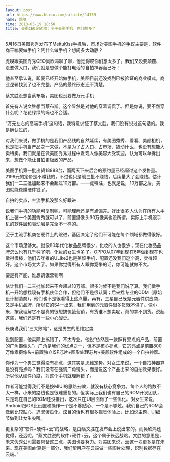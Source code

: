 ```yaml
---
layout: post
url: https://www.huxiu.com/article/14759
name: 虎嗅
time: 2013-05-19 18:50
title: 美图CEO吴欣鸿：关于美图手机，你们想多了
---
```

5月16日美图秀秀发布了MeituKiss手机后，市场对美图手机的争议主要是，软件商干嘛要做手机？凭什么做手机？想闹多大动静？

虎嗅跟美图秀秀CEO吴欣鸿聊了聊，他觉得哎你们想太多了。我们又没要颠覆、没要做入口，我们就是想做个能打电话的自拍神器而已呀！

他甚至承认说，即便已经开始做手机，美图目前还没找到已被验证的商业模式，商业逻辑找到了也不完整，产品的最终形态还不清楚。

蔡文胜没想当蔡布斯，美图也没要做万元手机

首先有人说文胜想当蔡布斯。这个显然是对他的穿着调侃了。但是你说，要不然穿什么呢？花花绿绿的吗也不合适。

“万元左右的高端手机”这句话，我特意求证了蔡文胜，我们没有说过这句话的。我是确认过的，

对我们来说，做手机的是我们产品线的自然延续，有美图秀秀、看看、美颜相机，也是把手机当产品之一来做，不是为了占入口、占市场、撬动什么，也没有想能大卖特卖。我们就是在做美图秀秀过程中发现人像美容大受欢迎，认为可以单拆出来，想做个能让自拍更极致的产品。

美图手机第一批出货18888台，而两天下来后台的预约量已经超过这个发售量。2199元的定价是不赚钱的，不过也只是前三批不赚钱，后续量大了会赚钱。估计我们一二三批加起来不会超过10万部。——虎嗅注，也就是说，10万部之后，美图就能稳赚硬件钱了。

自拍的卖点，主流手机没那么好跟进

说我们手机的功能可复制呢，可能理解还是有点偏差。好比很多人认为在所有人手机上装一个美图秀秀就可以了，前置摄像头30万像素也没所谓。实际上手机跟手机的软件层和驱动层是完全不一样的。

至于主流手机商在硬件上的跟进，基因决定了他们不可能在每个领域都做得很好。

这个市场足够大。就像80年代化妆品品牌很少，化妆的人也很少；现在化妆品品牌怎么也有几千种了吧，化妆的女生也多了。OPPO从07年到现在6年做到现在也做得很棒，他们去年推的ULike2也是美颜手机，配置还没我们这个高，卖得超好。这个市场太大了。如果你觉得所有人跟你竞争的话，你可能就做不大。

要是有产能，谁想饥饿营销啊

估计我们一二三批加起来不会超过10万部。很多时候不是我们说了算。我们做手机一开始想找现有手机伙伴合作，但他们不是很认同；后来找专业的ODM（原始设计制造商），他们也不是很看得上这点量。再有，三星自己既是元器件供应商，又是手机品牌，所以它的S4一出来，我们用到的元器件很多货就不供了。像小米，按我理解它不是真的很想搞饥饿营销，有货谁不想卖呢，真的拿不到货。说起这些，我们还是有一些小心酸史。

长庚说我们“三大败笔”，这是男生的思维定势

说到配置，他实际上搞错了，不太专业。他说“依然是一款鲜有亮点的产品，前置的广角摄像头”。广角是我们的优点之一，但不是核心亮点，它的亮点是前置800万像素摄像头+前置独立ISP芯片+图形处理芯片+美颜软件组成的一个自拍神器。

你作为一个男生觉得没有亮点，这其实是思维定势。对女生来说，一个自拍神器算是没有亮点吗？我们没有在强调广角镜头，而是说这个产品出来的自拍效果很好。所以他从硬件角度，对这个手机就理解错了。

作者可能觉得我们不是按MIUI的思路去做，就没有核心竞争力。每个人的路数不太一样，小米的路线也是很难重复的。但实际上我们也有自己的ROM开发团队，只是现在自己的ROM还没推出，这次只在UI层面做了一些优化。对女生来说，Android跟iOS比设置和操作一个是不够贴心、一个是不够炫。我们自己的ROM会做到比较贴心，追求傻瓜化。炫目的话也有很多视觉体验上，比如说主题、UI细节做到让女生尖叫。

更复杂的“软件+硬件+云”的战略，是由蔡文胜在发布会上说出来的。而吴欣鸿还觉得，还远呢。“蔡文胜说的软件+硬件+云，这个属于长远战略。文胜的意思是，未来优秀公司需要具备这三点，美图也要努力。对美图来说，云这一块更多是在未来。现在美图air算是一部分，我们帮用户在云端做一些图片处理、识别数据存在云端。”

